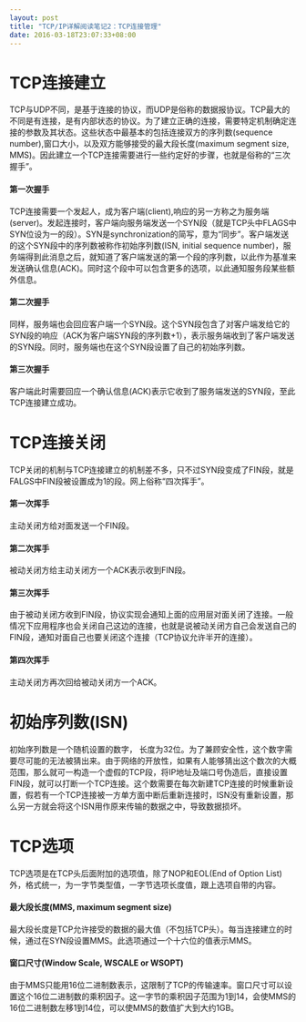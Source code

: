 ```yaml
---
layout: post
title: "TCP/IP详解阅读笔记2：TCP连接管理"
date: 2016-03-18T23:07:33+08:00
---
```


# TCP连接建立

TCP与UDP不同，是基于连接的协议，而UDP是俗称的数据报协议。TCP最大的不同是有连接，是有内部状态的协议。为了建立正确的连接，需要特定机制确定连接的参数及其状态。这些状态中最基本的包括连接双方的序列数(sequence number),窗口大小，以及双方能够接受的最大段长度(maximum segment size, MMS)。因此建立一个TCP连接需要进行一些约定好的步骤，也就是俗称的“三次握手”。

#### 第一次握手

TCP连接需要一个发起人，成为客户端(client),响应的另一方称之为服务端(server)。发起连接时，客户端向服务端发送一个SYN段（就是TCP头中FLAGS中SYN位设为一的段）。SYN是synchronization的简写，意为“同步”。客户端发送的这个SYN段中的序列数被称作初始序列数(ISN, initial sequence number)，服务端得到此消息之后，就知道了客户端发送的第一个段的序列数，以此作为基准来发送确认信息(ACK)。同时这个段中可以包含更多的选项，以此通知服务段某些额外信息。

#### 第二次握手

同样，服务端也会回应客户端一个SYN段。这个SYN段包含了对客户端发给它的SYN段的响应（ACK为客户端SYN段的序列数+1），表示服务端收到了客户端发送的SYN段。同时，服务端也在这个SYN段设置了自己的初始序列数。

#### 第三次握手

客户端此时需要回应一个确认信息(ACK)表示它收到了服务端发送的SYN段，至此TCP连接建立成功。

# TCP连接关闭

TCP关闭的机制与TCP连接建立的机制差不多，只不过SYN段变成了FIN段，就是FALGS中FIN段被设置成为1的段。网上俗称“四次挥手”。

#### 第一次挥手

主动关闭方给对面发送一个FIN段。

#### 第二次挥手

被动关闭方给主动关闭方一个ACK表示收到FIN段。

#### 第三次挥手

由于被动关闭方收到FIN段，协议实现会通知上面的应用层对面关闭了连接。一般情况下应用程序也会关闭自己这边的连接，也就是说被动关闭方自己会发送自己的FIN段，通知对面自己也要关闭这个连接（TCP协议允许半开的连接）。

#### 第四次挥手

主动关闭方再次回给被动关闭方一个ACK。


# 初始序列数(ISN)
初始序列数是一个随机设置的数字， 长度为32位。为了兼顾安全性，这个数字需要尽可能的无法被猜出来。由于网络的开放性，如果有人能够猜出这个数次的大概范围，那么就可一构造一个虚假的TCP段，将IP地址及端口号伪造后，直接设置FIN段，就可以打断一个TCP连接。这个数需要在每次新建TCP连接的时候重新设置，假若有一个TCP连接被一方单方面中断后重新连接时，ISN没有重新设置，那么另一方就会将这个ISN用作原来传输的数据之中，导致数据损坏。

# TCP选项

TCP选项是在TCP头后面附加的选项值，除了NOP和EOL(End of Option List)外，格式统一，为一字节类型值，一字节选项长度值，跟上选项自带的内容。

#### 最大段长度(MMS, maximum segment size)

最大段长度是TCP允许接受的数据的最大值（不包括TCP头）。每当连接建立的时候，通过在SYN段设置MMS。此选项通过一个十六位的值表示MMS。

#### 窗口尺寸(Window Scale, WSCALE or WSOPT)
由于MMS只能用16位二进制数表示，这限制了TCP的传输速率。窗口尺寸可以设置这个16位二进制数的乘积因子。这一字节的乘积因子范围为1到14，会使MMS的16位二进制数左移1到14位，可以使MMS的数值扩大到大约1GB。
